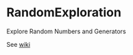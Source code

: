 # RandomExploration
Explore Random Numbers and Generators

See [wiki](https://github.com/paulz/RandomExploration/wiki)
